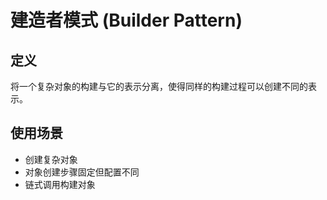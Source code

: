 # 建造者模式 (Builder Pattern)

## 定义
将一个复杂对象的构建与它的表示分离，使得同样的构建过程可以创建不同的表示。

## 使用场景
- 创建复杂对象
- 对象创建步骤固定但配置不同
- 链式调用构建对象